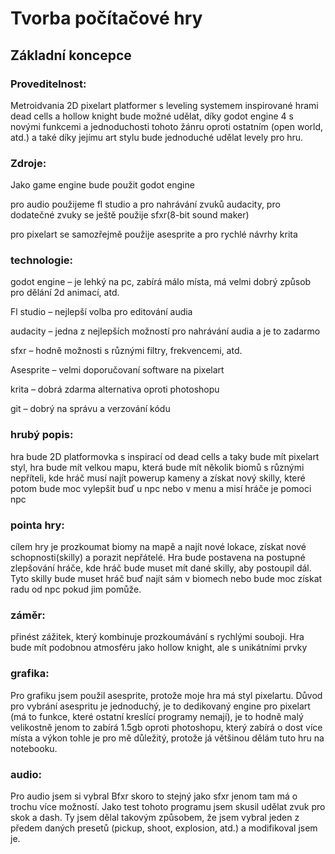 # Tvorba počítačové hry

## Základní koncepce

### Proveditelnost:

Metroidvania 2D pixelart platformer s leveling systemem inspirované hrami dead cells a hollow knight bude možné udělat, díky godot engine 4 s novými funkcemi a jednoduchosti tohoto žánru oproti ostatním (open world, atd.) a také díky jejímu art stylu bude jednoduché udělat levely pro hru.

### Zdroje:

Jako game engine bude použit godot engine

pro audio použijeme fl studio a pro nahrávání zvuků audacity, pro dodatečné zvuky se ještě použije sfxr(8-bit sound maker)

pro pixelart se samozřejmě použije asesprite a pro rychlé návrhy krita

### technologie:

godot engine – je lehký na pc, zabírá málo místa, má velmi dobrý způsob pro dělání 2d animací, atd.

Fl studio – nejlepší volba pro editování audia

audacity – jedna z nejlepších možností pro nahrávání audia a je to zadarmo

sfxr – hodně možnosti s různými filtry, frekvencemi, atd.

Asesprite – velmi doporučovaní software na pixelart

krita – dobrá zdarma alternativa oproti photoshopu

git – dobrý na správu a verzování kódu

### hrubý popis:

hra bude 2D platformovka s inspirací od dead cells a taky bude mít pixelart styl, hra bude mít velkou mapu, která bude mít několik biomů s různými nepříteli, kde hráč musí najít powerup kameny a získat nový skilly, které potom bude moc vylepšit buď u npc nebo v menu a misí hráče je pomoci npc

### pointa hry:

cílem hry je prozkoumat biomy na mapě a najít nové lokace, získat nové schopnosti(skilly) a porazit nepřátelé. Hra bude postavena na postupné zlepšování hráče, kde hráč bude muset mít dané skilly, aby postoupil dál. Tyto skilly bude muset hráč buď najít sám v biomech nebo bude moc získat radu od npc pokud jim pomůže.

### záměr:

přinést zážitek, který kombinuje prozkoumávání s rychlými souboji. Hra bude mít podobnou atmosféru jako hollow knight, ale s unikátními prvky

### grafika:

Pro grafiku jsem použil asesprite, protože moje hra má styl pixelartu. Důvod pro vybrání asespritu je jednoduchý, je to dedikovaný engine pro pixelart (má to funkce, které ostatní kreslící programy nemají), je to hodně malý velikostně jenom to zabírá 1.5gb oproti photoshopu, který zabírá o dost více místa a výkon tohle je pro mě důležitý, protože já většinou dělám tuto hru na notebooku.

### audio:

Pro audio jsem si vybral Bfxr skoro to stejný jako sfxr jenom tam má o trochu více možností. Jako test tohoto programu jsem skusil udělat zvuk pro skok a dash. Ty jsem dělal takovým způsobem, že jsem vybral jeden z předem daných presetů (pickup, shoot, explosion, atd.) a modifikoval jsem je.
